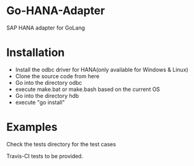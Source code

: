 Go-HANA-Adapter
===============

SAP HANA adapter for GoLang

Installation
============

- Install the odbc driver for HANA(only available for Windows & Linux)
- Clone the source code from here
- Go into the directory odbc
- execute make.bat or make.bash based on the current OS
- Go into the directory hdb
- execute "go install"

Examples
========

Check the tests directory for the test cases

Travis-CI tests to be provided.
